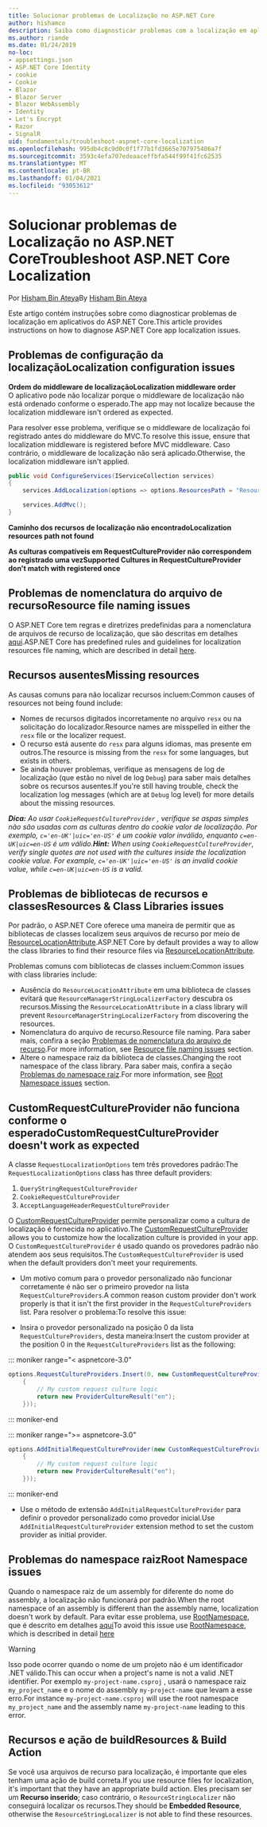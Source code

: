 ```yaml
---
title: Solucionar problemas de Localização no ASP.NET Core
author: hishamco
description: Saiba como diagnosticar problemas com a localização em aplicativos do ASP.NET Core.
ms.author: riande
ms.date: 01/24/2019
no-loc:
- appsettings.json
- ASP.NET Core Identity
- cookie
- Cookie
- Blazor
- Blazor Server
- Blazor WebAssembly
- Identity
- Let's Encrypt
- Razor
- SignalR
uid: fundamentals/troubleshoot-aspnet-core-localization
ms.openlocfilehash: 995db4c8c9d0c0f1f77b1fd3665e707975406a7f
ms.sourcegitcommit: 3593c4efa707edeaaceffbfa544f99f41fc62535
ms.translationtype: MT
ms.contentlocale: pt-BR
ms.lasthandoff: 01/04/2021
ms.locfileid: "93053612"
---
```

# <a name="troubleshoot-aspnet-core-localization"></a><span data-ttu-id="1c2df-103">Solucionar problemas de Localização no ASP.NET Core</span><span class="sxs-lookup"><span data-stu-id="1c2df-103">Troubleshoot ASP.NET Core Localization</span></span>

<span data-ttu-id="1c2df-104">Por [Hisham Bin Ateya](https://github.com/hishamco)</span><span class="sxs-lookup"><span data-stu-id="1c2df-104">By [Hisham Bin Ateya](https://github.com/hishamco)</span></span>

<span data-ttu-id="1c2df-105">Este artigo contém instruções sobre como diagnosticar problemas de localização em aplicativos do ASP.NET Core.</span><span class="sxs-lookup"><span data-stu-id="1c2df-105">This article provides instructions on how to diagnose ASP.NET Core app localization issues.</span></span>

## <a name="localization-configuration-issues"></a><span data-ttu-id="1c2df-106">Problemas de configuração da localização</span><span class="sxs-lookup"><span data-stu-id="1c2df-106">Localization configuration issues</span></span>

<span data-ttu-id="1c2df-107">**Ordem do middleware de localização**</span><span class="sxs-lookup"><span data-stu-id="1c2df-107">**Localization middleware order**</span></span>  
<span data-ttu-id="1c2df-108">O aplicativo pode não localizar porque o middleware de localização não está ordenado conforme o esperado.</span><span class="sxs-lookup"><span data-stu-id="1c2df-108">The app may not localize because the localization middleware isn't ordered as expected.</span></span>

<span data-ttu-id="1c2df-109">Para resolver esse problema, verifique se o middleware de localização foi registrado antes do middleware do MVC.</span><span class="sxs-lookup"><span data-stu-id="1c2df-109">To resolve this issue, ensure that localization middleware is registered before MVC middleware.</span></span> <span data-ttu-id="1c2df-110">Caso contrário, o middleware de localização não será aplicado.</span><span class="sxs-lookup"><span data-stu-id="1c2df-110">Otherwise, the localization middleware isn't applied.</span></span>

```csharp
public void ConfigureServices(IServiceCollection services)
{
    services.AddLocalization(options => options.ResourcesPath = "Resources");

    services.AddMvc();
}
```

<span data-ttu-id="1c2df-111">**Caminho dos recursos de localização não encontrado**</span><span class="sxs-lookup"><span data-stu-id="1c2df-111">**Localization resources path not found**</span></span>

<span data-ttu-id="1c2df-112">**As culturas compatíveis em RequestCultureProvider não correspondem ao registrado uma vez**</span><span class="sxs-lookup"><span data-stu-id="1c2df-112">**Supported Cultures in RequestCultureProvider don't match with registered once**</span></span>  

## <a name="resource-file-naming-issues"></a><span data-ttu-id="1c2df-113">Problemas de nomenclatura do arquivo de recurso</span><span class="sxs-lookup"><span data-stu-id="1c2df-113">Resource file naming issues</span></span>

<span data-ttu-id="1c2df-114">O ASP.NET Core tem regras e diretrizes predefinidas para a nomenclatura de arquivos de recurso de localização, que são descritas em detalhes [aqui](xref:fundamentals/localization?view=aspnetcore-2.2#resource-file-naming).</span><span class="sxs-lookup"><span data-stu-id="1c2df-114">ASP.NET Core has predefined rules and guidelines for localization resources file naming, which are described in detail [here](xref:fundamentals/localization?view=aspnetcore-2.2#resource-file-naming).</span></span>

## <a name="missing-resources"></a><span data-ttu-id="1c2df-115">Recursos ausentes</span><span class="sxs-lookup"><span data-stu-id="1c2df-115">Missing resources</span></span>

<span data-ttu-id="1c2df-116">As causas comuns para não localizar recursos incluem:</span><span class="sxs-lookup"><span data-stu-id="1c2df-116">Common causes of resources not being found include:</span></span>

- <span data-ttu-id="1c2df-117">Nomes de recursos digitados incorretamente no arquivo `resx` ou na solicitação do localizador.</span><span class="sxs-lookup"><span data-stu-id="1c2df-117">Resource names are misspelled in either the `resx` file or the localizer request.</span></span>
- <span data-ttu-id="1c2df-118">O recurso está ausente do `resx` para alguns idiomas, mas presente em outros.</span><span class="sxs-lookup"><span data-stu-id="1c2df-118">The resource is missing from the `resx` for some languages, but exists in others.</span></span>
- <span data-ttu-id="1c2df-119">Se ainda houver problemas, verifique as mensagens de log de localização (que estão no nível de log `Debug`) para saber mais detalhes sobre os recursos ausentes.</span><span class="sxs-lookup"><span data-stu-id="1c2df-119">If you're still having trouble, check the localization log messages (which are at `Debug` log level) for more details about the missing resources.</span></span>

<span data-ttu-id="1c2df-120">_**Dica:** Ao usar `CookieRequestCultureProvider` , verifique se aspas simples não são usadas com as culturas dentro do cookie valor de localização. Por exemplo, `c='en-UK'|uic='en-US'` é um cookie valor inválido, enquanto `c=en-UK|uic=en-US` é um válido._</span><span class="sxs-lookup"><span data-stu-id="1c2df-120">_**Hint:** When using `CookieRequestCultureProvider`, verify single quotes are not used with the cultures inside the localization cookie value. For example, `c='en-UK'|uic='en-US'` is an invalid cookie value, while `c=en-UK|uic=en-US` is a valid._</span></span>

## <a name="resources--class-libraries-issues"></a><span data-ttu-id="1c2df-121">Problemas de bibliotecas de recursos e classes</span><span class="sxs-lookup"><span data-stu-id="1c2df-121">Resources & Class Libraries issues</span></span>

<span data-ttu-id="1c2df-122">Por padrão, o ASP.NET Core oferece uma maneira de permitir que as bibliotecas de classes localizem seus arquivos de recurso por meio de [ResourceLocationAttribute](/dotnet/api/microsoft.extensions.localization.resourcelocationattribute?view=aspnetcore-2.1).</span><span class="sxs-lookup"><span data-stu-id="1c2df-122">ASP.NET Core by default provides a way to allow the class libraries to find their resource files via [ResourceLocationAttribute](/dotnet/api/microsoft.extensions.localization.resourcelocationattribute?view=aspnetcore-2.1).</span></span>

<span data-ttu-id="1c2df-123">Problemas comuns com bibliotecas de classes incluem:</span><span class="sxs-lookup"><span data-stu-id="1c2df-123">Common issues with class libraries include:</span></span>
- <span data-ttu-id="1c2df-124">Ausência do `ResourceLocationAttribute` em uma biblioteca de classes evitará que `ResourceManagerStringLocalizerFactory` descubra os recursos.</span><span class="sxs-lookup"><span data-stu-id="1c2df-124">Missing the `ResourceLocationAttribute` in a class library will prevent `ResourceManagerStringLocalizerFactory` from discovering the resources.</span></span>
- <span data-ttu-id="1c2df-125">Nomenclatura do arquivo de recurso.</span><span class="sxs-lookup"><span data-stu-id="1c2df-125">Resource file naming.</span></span> <span data-ttu-id="1c2df-126">Para saber mais, confira a seção [Problemas de nomenclatura do arquivo de recurso](#resource-file-naming-issues).</span><span class="sxs-lookup"><span data-stu-id="1c2df-126">For more information, see [Resource file naming issues](#resource-file-naming-issues) section.</span></span>
- <span data-ttu-id="1c2df-127">Altere o namespace raiz da biblioteca de classes.</span><span class="sxs-lookup"><span data-stu-id="1c2df-127">Changing the root namespace of the class library.</span></span> <span data-ttu-id="1c2df-128">Para saber mais, confira a seção [Problemas do namespace raiz](#root-namespace-issues).</span><span class="sxs-lookup"><span data-stu-id="1c2df-128">For more information, see [Root Namespace issues](#root-namespace-issues) section.</span></span>

## <a name="customrequestcultureprovider-doesnt-work-as-expected"></a><span data-ttu-id="1c2df-129">CustomRequestCultureProvider não funciona conforme o esperado</span><span class="sxs-lookup"><span data-stu-id="1c2df-129">CustomRequestCultureProvider doesn't work as expected</span></span>

<span data-ttu-id="1c2df-130">A classe `RequestLocalizationOptions` tem três provedores padrão:</span><span class="sxs-lookup"><span data-stu-id="1c2df-130">The `RequestLocalizationOptions` class has three default providers:</span></span>

1. `QueryStringRequestCultureProvider`
2. `CookieRequestCultureProvider`
3. `AcceptLanguageHeaderRequestCultureProvider`

<span data-ttu-id="1c2df-131">O [CustomRequestCultureProvider](/dotnet/api/microsoft.aspnetcore.localization.customrequestcultureprovider?view=aspnetcore-2.1) permite personalizar como a cultura de localização é fornecida no aplicativo.</span><span class="sxs-lookup"><span data-stu-id="1c2df-131">The [CustomRequestCultureProvider](/dotnet/api/microsoft.aspnetcore.localization.customrequestcultureprovider?view=aspnetcore-2.1) allows you to customize how the localization culture is provided in your app.</span></span> <span data-ttu-id="1c2df-132">O `CustomRequestCultureProvider` é usado quando os provedores padrão não atendem aos seus requisitos.</span><span class="sxs-lookup"><span data-stu-id="1c2df-132">The `CustomRequestCultureProvider` is used when the default providers don't meet your requirements.</span></span>

- <span data-ttu-id="1c2df-133">Um motivo comum para o provedor personalizado não funcionar corretamente é não ser o primeiro provedor na lista `RequestCultureProviders`.</span><span class="sxs-lookup"><span data-stu-id="1c2df-133">A common reason custom provider don't work properly is that it isn't the first provider in the `RequestCultureProviders` list.</span></span> <span data-ttu-id="1c2df-134">Para resolver o problema:</span><span class="sxs-lookup"><span data-stu-id="1c2df-134">To resolve this issue:</span></span>

- <span data-ttu-id="1c2df-135">Insira o provedor personalizado na posição 0 da lista `RequestCultureProviders`, desta maneira:</span><span class="sxs-lookup"><span data-stu-id="1c2df-135">Insert the custom provider at the position 0 in the `RequestCultureProviders` list as the following:</span></span>

::: moniker range="< aspnetcore-3.0"
```csharp
options.RequestCultureProviders.Insert(0, new CustomRequestCultureProvider(async context =>
    {
        // My custom request culture logic
        return new ProviderCultureResult("en");
    }));
```
::: moniker-end

::: moniker range=">= aspnetcore-3.0"
```csharp
options.AddInitialRequestCultureProvider(new CustomRequestCultureProvider(async context =>
    {
        // My custom request culture logic
        return new ProviderCultureResult("en");
    }));
```
::: moniker-end

- <span data-ttu-id="1c2df-136">Use o método de extensão `AddInitialRequestCultureProvider` para definir o provedor personalizado como provedor inicial.</span><span class="sxs-lookup"><span data-stu-id="1c2df-136">Use `AddInitialRequestCultureProvider` extension method to set the custom provider as initial provider.</span></span>

## <a name="root-namespace-issues"></a><span data-ttu-id="1c2df-137">Problemas do namespace raiz</span><span class="sxs-lookup"><span data-stu-id="1c2df-137">Root Namespace issues</span></span>

<span data-ttu-id="1c2df-138">Quando o namespace raiz de um assembly for diferente do nome do assembly, a localização não funcionará por padrão.</span><span class="sxs-lookup"><span data-stu-id="1c2df-138">When the root namespace of an assembly is different than the assembly name, localization doesn't work by default.</span></span> <span data-ttu-id="1c2df-139">Para evitar esse problema, use [RootNamespace](/dotnet/api/microsoft.extensions.localization.rootnamespaceattribute?view=aspnetcore-2.1), que é descrito em detalhes [aqui](xref:fundamentals/localization?view=aspnetcore-2.2#resource-file-naming)</span><span class="sxs-lookup"><span data-stu-id="1c2df-139">To avoid this issue use [RootNamespace](/dotnet/api/microsoft.extensions.localization.rootnamespaceattribute?view=aspnetcore-2.1), which is described in detail [here](xref:fundamentals/localization?view=aspnetcore-2.2#resource-file-naming)</span></span>

> [!WARNING]
> <span data-ttu-id="1c2df-140">Isso pode ocorrer quando o nome de um projeto não é um identificador .NET válido.</span><span class="sxs-lookup"><span data-stu-id="1c2df-140">This can occur when a project's name is not a valid .NET identifier.</span></span> <span data-ttu-id="1c2df-141">Por exemplo `my-project-name.csproj` , usará o namespace raiz `my_project_name` e o nome do assembly `my-project-name` que levam a esse erro.</span><span class="sxs-lookup"><span data-stu-id="1c2df-141">For instance `my-project-name.csproj` will use the root namespace `my_project_name` and the assembly name `my-project-name` leading to this error.</span></span> 

## <a name="resources--build-action"></a><span data-ttu-id="1c2df-142">Recursos e ação de build</span><span class="sxs-lookup"><span data-stu-id="1c2df-142">Resources & Build Action</span></span>

<span data-ttu-id="1c2df-143">Se você usa arquivos de recurso para localização, é importante que eles tenham uma ação de build correta.</span><span class="sxs-lookup"><span data-stu-id="1c2df-143">If you use resource files for localization, it's important that they have an appropriate build action.</span></span> <span data-ttu-id="1c2df-144">Eles precisam ser um **Recurso inserido**; caso contrário, o `ResourceStringLocalizer` não conseguirá localizar os recursos.</span><span class="sxs-lookup"><span data-stu-id="1c2df-144">They should be **Embedded Resource**, otherwise the `ResourceStringLocalizer` is not able to find these resources.</span></span>
